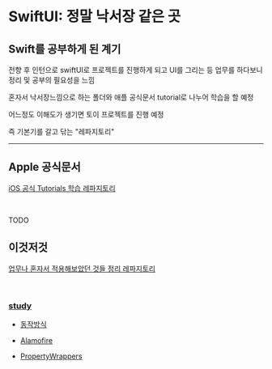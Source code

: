 # SwiftUI: 정말 낙서장 같은 곳

## Swift를 공부하게 된 계기

전향 후 인턴으로 swiftUI로 프로젝트를 진행하게 되고 UI를 그리는 등 업무를 하다보니 정리 및 공부의 필요성을 느낌
<br/>

혼자서 낙서장느낌으로 하는 폴더와 애플 공식문서 tutorial로 나누어 학습을 할 예정
<br/>

어느정도 이해도가 생기면 토이 프로젝트를 진행 예정
<br/>

즉 기본기를 갈고 닦는 "레파지토리"
<br/>

---

## Apple 공식문서

[iOS 공식 Tutorials 학습 레파지토리](https://github.com/BOLTB0X/SwiftUI/tree/main/iOS%20App%20Dev%20Tutorials)

<br/>

TODO
<br/>

## 이것저것

[업무나 혼자서 적용해보았던 것들 정리 레파지토리](https://github.com/BOLTB0X/SwiftUI/tree/main/self-taught%20graffiti)

<br/>

### [study](https://github.com/BOLTB0X/SwiftUI/tree/main/study/SwiftUIBasic/Test)

- [동작방식](https://github.com/BOLTB0X/SwiftUI/tree/main/study/SwiftUIBasic/Test)
  <br/>

- [Alamofire](https://github.com/BOLTB0X/SwiftUI/tree/main/study/Alamofire)
  <br/>

- [PropertyWrappers](https://github.com/BOLTB0X/SwiftUI/tree/main/study/PropertyWrappers)

